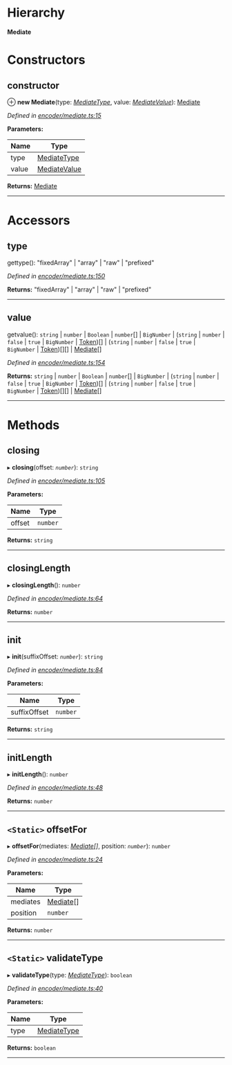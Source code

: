 

# Hierarchy

**Mediate**

# Constructors

<a id="constructor"></a>

##  constructor

⊕ **new Mediate**(type: *[MediateType](../modules/_types_.md#mediatetype)*, value: *[MediateValue](../modules/_encoder_mediate_.md#mediatevalue)*): [Mediate](_encoder_mediate_.mediate.md)

*Defined in [encoder/mediate.ts:15](https://github.com/paritytech/js-libs/blob/1e0790d/packages/abi/src/encoder/mediate.ts#L15)*

**Parameters:**

| Name | Type |
| ------ | ------ |
| type | [MediateType](../modules/_types_.md#mediatetype) |
| value | [MediateValue](../modules/_encoder_mediate_.md#mediatevalue) |

**Returns:** [Mediate](_encoder_mediate_.mediate.md)

___

# Accessors

<a id="type"></a>

##  type

gettype(): "fixedArray" \| "array" \| "raw" \| "prefixed"

*Defined in [encoder/mediate.ts:150](https://github.com/paritytech/js-libs/blob/1e0790d/packages/abi/src/encoder/mediate.ts#L150)*

**Returns:** "fixedArray" \| "array" \| "raw" \| "prefixed"

___
<a id="value"></a>

##  value

getvalue(): `string` \| `number` \| `Boolean` \| `number`[] \| `BigNumber` \| (`string` \| `number` \| `false` \| `true` \| `BigNumber` \| [Token](_token_token_.token.md))[] \| (`string` \| `number` \| `false` \| `true` \| `BigNumber` \| [Token](_token_token_.token.md))[][] \| [Mediate](_encoder_mediate_.mediate.md)[]

*Defined in [encoder/mediate.ts:154](https://github.com/paritytech/js-libs/blob/1e0790d/packages/abi/src/encoder/mediate.ts#L154)*

**Returns:** `string` \| `number` \| `Boolean` \| `number`[] \| `BigNumber` \| (`string` \| `number` \| `false` \| `true` \| `BigNumber` \| [Token](_token_token_.token.md))[] \| (`string` \| `number` \| `false` \| `true` \| `BigNumber` \| [Token](_token_token_.token.md))[][] \| [Mediate](_encoder_mediate_.mediate.md)[]

___

# Methods

<a id="closing"></a>

##  closing

▸ **closing**(offset: *`number`*): `string`

*Defined in [encoder/mediate.ts:105](https://github.com/paritytech/js-libs/blob/1e0790d/packages/abi/src/encoder/mediate.ts#L105)*

**Parameters:**

| Name | Type |
| ------ | ------ |
| offset | `number` |

**Returns:** `string`

___
<a id="closinglength"></a>

##  closingLength

▸ **closingLength**(): `number`

*Defined in [encoder/mediate.ts:64](https://github.com/paritytech/js-libs/blob/1e0790d/packages/abi/src/encoder/mediate.ts#L64)*

**Returns:** `number`

___
<a id="init"></a>

##  init

▸ **init**(suffixOffset: *`number`*): `string`

*Defined in [encoder/mediate.ts:84](https://github.com/paritytech/js-libs/blob/1e0790d/packages/abi/src/encoder/mediate.ts#L84)*

**Parameters:**

| Name | Type |
| ------ | ------ |
| suffixOffset | `number` |

**Returns:** `string`

___
<a id="initlength"></a>

##  initLength

▸ **initLength**(): `number`

*Defined in [encoder/mediate.ts:48](https://github.com/paritytech/js-libs/blob/1e0790d/packages/abi/src/encoder/mediate.ts#L48)*

**Returns:** `number`

___
<a id="offsetfor"></a>

## `<Static>` offsetFor

▸ **offsetFor**(mediates: *[Mediate](_encoder_mediate_.mediate.md)[]*, position: *`number`*): `number`

*Defined in [encoder/mediate.ts:24](https://github.com/paritytech/js-libs/blob/1e0790d/packages/abi/src/encoder/mediate.ts#L24)*

**Parameters:**

| Name | Type |
| ------ | ------ |
| mediates | [Mediate](_encoder_mediate_.mediate.md)[] |
| position | `number` |

**Returns:** `number`

___
<a id="validatetype"></a>

## `<Static>` validateType

▸ **validateType**(type: *[MediateType](../modules/_types_.md#mediatetype)*): `boolean`

*Defined in [encoder/mediate.ts:40](https://github.com/paritytech/js-libs/blob/1e0790d/packages/abi/src/encoder/mediate.ts#L40)*

**Parameters:**

| Name | Type |
| ------ | ------ |
| type | [MediateType](../modules/_types_.md#mediatetype) |

**Returns:** `boolean`

___

